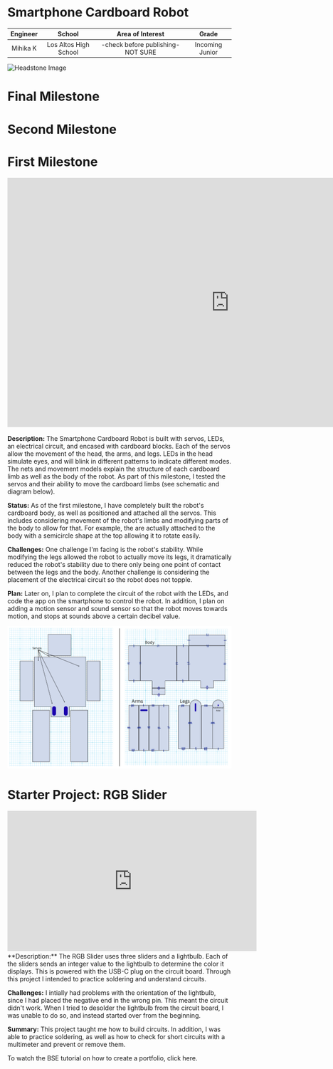 # Smartphone Cardboard Robot
<!---Replace this text with a brief description (2-3 sentences) of your project. This description should draw the reader in and make them interested in what you've built. You can include what the biggest challenges, takeaways, and triumphs from completing the project were. As you complete your portfolio, remember your audience is less familiar than you are with all that your project entails! --->
<!---
You should comment out all portions of your portfolio that you have not completed yet, as well as any instructions:--->
 
<!--- This is an HTML comment in Markdown -->
<!--- Anything between these symbols will not render on the published site -->


| **Engineer** | **School** | **Area of Interest** | **Grade** |
|:--:|:--:|:--:|:--:|
| Mihika K | Los Altos High School | -check before publishing- NOT SURE | Incoming Junior

<!---**Replace the BlueStamp logo below with an image of yourself and your completed project. Follow the guide [here](https://tomcam.github.io/least-github-pages/adding-images-github-pages-site.html) if you need help.** --->

![Headstone Image](logo.svg)
  
# Final Milestone

<!---**Don't forget to replace the text below with the embedding for your milestone video. Go to Youtube, click Share -> Embed, and copy and paste the code to replace what's below.**

<iframe width="560" height="315" src="https://www.youtube.com/embed/F7M7imOVGug" title="YouTube video player" frameborder="0" allow="accelerometer; autoplay; clipboard-write; encrypted-media; gyroscope; picture-in-picture; web-share" allowfullscreen></iframe>

For your final milestone, explain the outcome of your project. Key details to include are:
- What you've accomplished since your previous milestone
- What your biggest challenges and triumphs were at BSE
- A summary of key topics you learned about
- What you hope to learn in the future after everything you've learned at BSE --->



# Second Milestone

<!---**Don't forget to replace the text below with the embedding for your milestone video. Go to Youtube, click Share -> Embed, and copy and paste the code to replace what's below.**

<iframe width="560" height="315" src="https://www.youtube.com/embed/y3VAmNlER5Y" title="YouTube video player" frameborder="0" allow="accelerometer; autoplay; clipboard-write; encrypted-media; gyroscope; picture-in-picture; web-share" allowfullscreen></iframe>

For your second milestone, explain what you've worked on since your previous milestone. You can highlight:
- Technical details of what you've accomplished and how they contribute to the final goal
- What has been surprising about the project so far
- Previous challenges you faced that you overcame
- What needs to be completed before your final milestone --->

# First Milestone

<iframe width="996" height="560" src="https://www.youtube.com/embed/EciZOCs-LQc?list=PLe-u_DjFx7eui8dmPGji-0-slT8KydYv_" title="Mihika K. Milestone 1" frameborder="0" allow="accelerometer; autoplay; clipboard-write; encrypted-media; gyroscope; picture-in-picture; web-share" referrerpolicy="strict-origin-when-cross-origin" allowfullscreen></iframe>

**Description:**
The Smartphone Cardboard Robot is built with servos, LEDs, an electrical circuit, and encased with cardboard blocks. Each of the servos allow the movement of the head, the arms, and legs. LEDs in the head simulate eyes, and will blink in different patterns to indicate different modes. The nets and movement models explain the structure of each cardboard limb as well as the body of the robot. As part of this milestone, I tested the servos and their ability to move the cardboard limbs (see schematic and diagram below).

**Status:**
As of the first milestone, I have completely built the robot's cardboard body, as well as positioned and attached all the servos. This includes considering movement of the robot's limbs and modifying parts of the body to allow for that. For example, the are actually attached to the body with a semicircle shape at the top allowing it to rotate easily.

**Challenges:**
One challenge I'm facing is the robot's stability. While modifying the legs allowed the robot to actually move its legs, it dramatically reduced the robot's stability due to there only being one point of contact between the legs and the body. Another challenge is considering the placement of the electrical circuit so the robot does not topple.

**Plan:**
Later on, I plan to complete the circuit of the robot with the LEDs, and code the app on the smartphone to control the robot. In addition, I plan on adding a motion sensor and sound sensor so that the robot moves towards motion, and stops at sounds above a certain decibel value.

![Headstone Image](CharlieBuild.png)

# Starter Project: RGB Slider

<iframe width="560" height="315" src="https://www.youtube.com/embed/rhV8uBoarpk?si=_rZ5P_-N4F-b0jgd" title="YouTube video player" frameborder="0" allow="accelerometer; autoplay; clipboard-write; encrypted-media; gyroscope; picture-in-picture; web-share" referrerpolicy="strict-origin-when-cross-origin" allowfullscreen></iframe>
**Description:**
The RGB Slider uses three sliders and a lightbulb. Each of the sliders sends an integer value to the lightbulb to determine the color it displays. This is powered with the USB-C plug on the circuit board. Through this project I intended to practice soldering and understand circuits.

**Challenges:**
I intially had problems with the orientation of the lightbulb, since I had placed the negative end in the wrong pin. This meant the circuit didn't work. When I tried to desolder the lightbulb from the circuit board, I was unable to do so, and instead started over from the beginning.

**Summary:**
This project taught me how to build circuits. In addition, I was able to practice soldering, as well as how to check for short circuits with a multimeter and prevent or remove them.

<!---
# Schematics 
Here's where you'll put images of your schematics. [Tinkercad](https://www.tinkercad.com/blog/official-guide-to-tinkercad-circuits) and [Fritzing](https://fritzing.org/learning/) are both great resoruces to create professional schematic diagrams, though BSE recommends Tinkercad becuase it can be done easily and for free in the browser. 

# Code
Here's where you'll put your code. The syntax below places it into a block of code. Follow the guide [here]([url](https://www.markdownguide.org/extended-syntax/)) to learn how to customize it to your project needs. 
```c++
void setup() {
  // put your setup code here, to run once:
  Serial.begin(9600);
  Serial.println("Hello World!");
}

void loop() {
  // put your main code here, to run repeatedly:

}
```
# Bill of Materials
Here's where you'll list the parts in your project. To add more rows, just copy and paste the example rows below.
Don't forget to place the link of where to buy each component inside the quotation marks in the corresponding row after href =. Follow the guide [here]([url](https://www.markdownguide.org/extended-syntax/)) to learn how to customize this to your project needs. 

| **Part** | **Note** | **Price** | **Link** |
|:--:|:--:|:--:|:--:|
| Item Name | What the item is used for | $Price | <a href="https://www.amazon.com/Arduino-A000066-ARDUINO-UNO-R3/dp/B008GRTSV6/"> Link </a> |
| Item Name | What the item is used for | $Price | <a href="https://www.amazon.com/Arduino-A000066-ARDUINO-UNO-R3/dp/B008GRTSV6/"> Link </a> |
| Item Name | What the item is used for | $Price | <a href="https://www.amazon.com/Arduino-A000066-ARDUINO-UNO-R3/dp/B008GRTSV6/"> Link </a> |

# Other Resources/Examples
One of the best parts about Github is that you can view how other people set up their own work. Here are some past BSE portfolios that are awesome examples. You can view how they set up their portfolio, and you can view their index.md files to understand how they implemented different portfolio components.
- [Example 1](https://trashytuber.github.io/YimingJiaBlueStamp/)
- [Example 2](https://sviatil0.github.io/Sviatoslav_BSE/)
- [Example 3](https://arneshkumar.github.io/arneshbluestamp/) --->

To watch the BSE tutorial on how to create a portfolio, click here.
